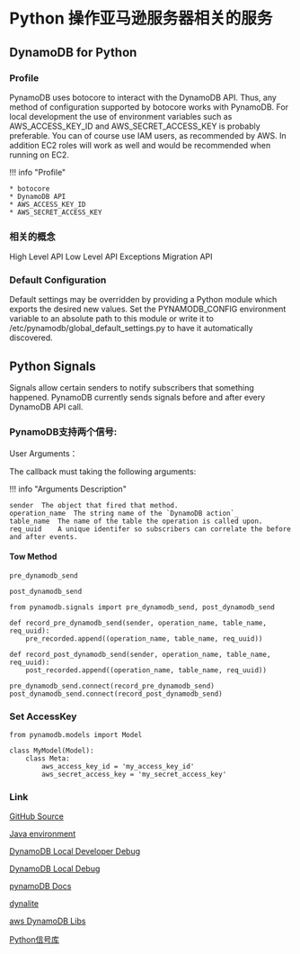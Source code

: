 # Python 操作亚马逊服务器相关的服务

## DynamoDB for Python

### Profile

PynamoDB uses botocore to interact with the DynamoDB API. Thus, any method of configuration supported by botocore works with PynamoDB. For local development the use of environment variables such as AWS_ACCESS_KEY_ID and AWS_SECRET_ACCESS_KEY is probably preferable. You can of course use IAM users, as recommended by AWS. In addition EC2 roles will work as well and would be recommended when running on EC2.

!!! info "Profile"

    * botocore
    * DynamoDB API
    * AWS_ACCESS_KEY_ID
    * AWS_SECRET_ACCESS_KEY

### 相关的概念

High Level API
Low Level API
Exceptions
Migration API

### Default Configuration

Default settings may be overridden by providing a Python module which exports the desired new values. Set the PYNAMODB_CONFIG environment variable to an absolute path to this module or write it to /etc/pynamodb/global_default_settings.py to have it automatically discovered.

## Python Signals

Signals allow certain senders to notify subscribers that something happened. PynamoDB currently sends signals before and after every DynamoDB API call.

### PynamoDB支持两个信号:

User Arguments：

The callback must taking the following arguments:

!!! info "Arguments	Description"

    sender	The object that fired that method.
    operation_name	The string name of the `DynamoDB action`_
    table_name	The name of the table the operation is called upon.
    req_uuid	A unique identifer so subscribers can correlate the before and after events.

#### Tow Method

    pre_dynamodb_send

    post_dynamodb_send

```Python3
from pynamodb.signals import pre_dynamodb_send, post_dynamodb_send

def record_pre_dynamodb_send(sender, operation_name, table_name, req_uuid):
    pre_recorded.append((operation_name, table_name, req_uuid))

def record_post_dynamodb_send(sender, operation_name, table_name, req_uuid):
    post_recorded.append((operation_name, table_name, req_uuid))

pre_dynamodb_send.connect(record_pre_dynamodb_send)
post_dynamodb_send.connect(record_post_dynamodb_send)
```

### Set AccessKey

```Python3
from pynamodb.models import Model

class MyModel(Model):
    class Meta:
        aws_access_key_id = 'my_access_key_id'
        aws_secret_access_key = 'my_secret_access_key'
```
### Link

[GitHub Source](https://github.com/pynamodb/PynamoDB)

[Java environment](https://java.com/en/)

[DynamoDB Local Developer Debug](https://aws.amazon.com/cn/about-aws/whats-new/2013/09/12/amazon-dynamodb-local/)

[DynamoDB Local Debug](https://aws.amazon.com/cn/blogs/aws/dynamodb-local-for-desktop-development/)

[pynamoDB Docs](https://pynamodb.readthedocs.io/en/latest/index.html)

[dynalite](https://github.com/mhart/dynalite)

[aws DynamoDB Libs](https://docs.aws.amazon.com/zh_cn/amazondynamodb/latest/developerguide/DynamoDBLocal.html)

[Python信号库](https://pypi.org/project/blinker/)
